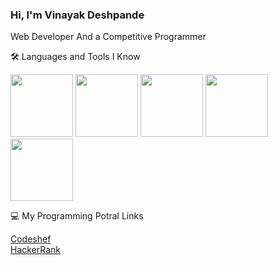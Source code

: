 ### Hi, I'm Vinayak Deshpande
Web Developer And a Competitive Programmer


🛠 Languages and Tools I Know

<img src="[https://your-image-url.type](https://user-images.githubusercontent.com/78643764/169901726-dd7d0d86-c895-498a-b291-09d8ba559f09.png)" width="100" height="100">

<img src="[https://your-image-url.type](https://user-images.githubusercontent.com/78643764/169901877-1f7f3087-b0b0-4601-abe9-416871e22fee.png)" width="100" height="100">

<img src="[https://your-image-url.type](https://user-images.githubusercontent.com/78643764/169901762-6ee031e2-8519-4a95-8081-c66b62ffc45d.png)" width="100" height="100">

<img src="[https://your-image-url.type](https://user-images.githubusercontent.com/78643764/169902061-d321f29f-b8b5-4684-8852-248ed9657fa0.png)" width="100" height="100">

<img src="[https://your-image-url.type](https://user-images.githubusercontent.com/78643764/169901662-4e73a52b-a836-4125-9666-484722cec993.png)" width="100" height="100">

💻 My Programming Potral Links

<a href="https://www.codechef.com/users/vi_nayak_1234" target="_blank">Codeshef</a>
<br>
<a href="https://www.hackerrank.com/vdeshpande551?hr_r=1" target="_blank">HackerRank</a>

  

<!--
**vinayakdeshpande1/vinayakdeshpande1** is a ✨ _special_ ✨ repository because its `README.md` (this file) appears on your GitHub profile.

Here are some ideas to get you started:

- 🔭 I’m currently working on ...
- 🌱 I’m currently learning ...
- 👯 I’m looking to collaborate on ...
- 🤔 I’m looking for help with ...
- 💬 Ask me about ...
- 📫 How to reach me: ...
- 😄 Pronouns: ...
- ⚡ Fun fact: ...
-->
